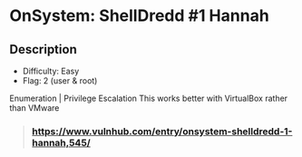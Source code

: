 #  OnSystem: ShellDredd #1 Hannah
## Description

  -  Difficulty: Easy
  -  Flag: 2 (user & root)

Enumeration | Privilege Escalation
This works better with VirtualBox rather than VMware 

> ### https://www.vulnhub.com/entry/onsystem-shelldredd-1-hannah,545/
